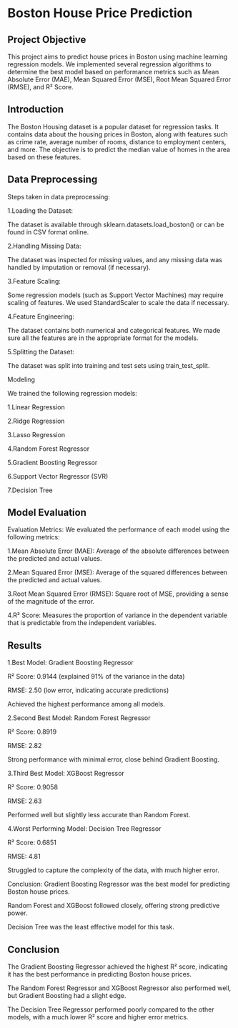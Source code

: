# Boston House Price Prediction

## Project Objective

This project aims to predict house prices in Boston using machine learning regression models. We implemented several regression algorithms to determine the best model based on performance metrics such as Mean Absolute Error (MAE), Mean Squared Error (MSE), Root Mean Squared Error (RMSE), and R² Score.

## Introduction

The Boston Housing dataset is a popular dataset for regression tasks. It contains data about the housing prices in Boston, along with features such as crime rate, average number of rooms, distance to employment centers, and more. The objective is to predict the median value of homes in the area based on these features.

## Data Preprocessing
Steps taken in data preprocessing:

 1.Loading the Dataset:

The dataset is available through sklearn.datasets.load_boston() or can be found in CSV format online.

 2.Handling Missing Data:

The dataset was inspected for missing values, and any missing data was handled by imputation or removal (if necessary).

 3.Feature Scaling:

Some regression models (such as Support Vector Machines) may require scaling of features. We used StandardScaler to scale the data if necessary.

 4.Feature Engineering:

The dataset contains both numerical and categorical features. We made sure all the features are in the appropriate format for the models.

 5.Splitting the Dataset:

The dataset was split into training and test sets using train_test_split.

 Modeling

We trained the following regression models:

1.Linear Regression

2.Ridge Regression

3.Lasso Regression

4.Random Forest Regressor

5.Gradient Boosting Regressor

6.Support Vector Regressor (SVR)

7.Decision Tree


## Model Evaluation
Evaluation Metrics:
We evaluated the performance of each model using the following metrics:

1.Mean Absolute Error (MAE): Average of the absolute differences between the predicted and actual values.

2.Mean Squared Error (MSE): Average of the squared differences between the predicted and actual values.

3.Root Mean Squared Error (RMSE): Square root of MSE, providing a sense of the magnitude of the error.

4.R² Score: Measures the proportion of variance in the dependent variable that is predictable from the independent variables.

## Results

1.Best Model: Gradient Boosting Regressor

R² Score: 0.9144 (explained 91% of the variance in the data)

RMSE: 2.50 (low error, indicating accurate predictions)

Achieved the highest performance among all models.

2.Second Best Model: Random Forest Regressor

R² Score: 0.8919

RMSE: 2.82

Strong performance with minimal error, close behind Gradient Boosting.

3.Third Best Model: XGBoost Regressor

R² Score: 0.9058

RMSE: 2.63

Performed well but slightly less accurate than Random Forest.

4.Worst Performing Model: Decision Tree Regressor

R² Score: 0.6851

RMSE: 4.81

Struggled to capture the complexity of the data, with much higher error.

Conclusion:
Gradient Boosting Regressor was the best model for predicting Boston house prices.

Random Forest and XGBoost followed closely, offering strong predictive power.

Decision Tree was the least effective model for this task.

## Conclusion

The Gradient Boosting Regressor achieved the highest R² score, indicating it has the best performance in predicting Boston house prices.

The Random Forest Regressor and XGBoost Regressor also performed well, but Gradient Boosting had a slight edge.

The Decision Tree Regressor performed poorly compared to the other models, with a much lower R² score and higher error metrics.

